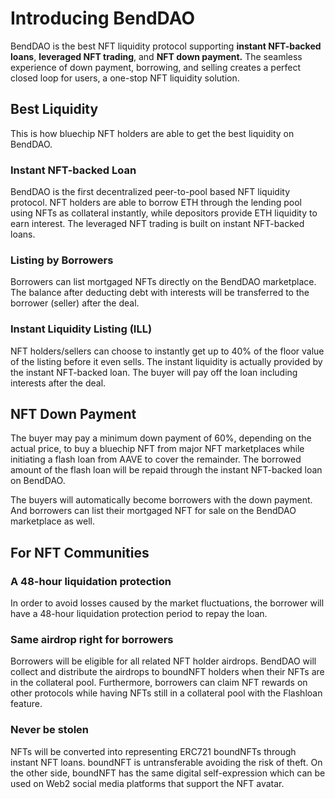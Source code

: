 # Introducing BendDAO

BendDAO is the best NFT liquidity protocol supporting **instant NFT-backed loans**, **leveraged NFT trading**, and **NFT down payment.** The seamless experience of down payment, borrowing, and selling creates a perfect closed loop for users, a one-stop NFT liquidity solution.

## Best Liquidity

This is how bluechip NFT holders are able to get the best liquidity on BendDAO.

### Instant NFT-backed Loan

BendDAO is the first decentralized peer-to-pool based NFT liquidity protocol. NFT holders are able to borrow ETH through the lending pool using NFTs as collateral instantly, while depositors provide ETH liquidity to earn interest. The leveraged NFT trading is built on instant NFT-backed loans.

### Listing by Borrowers

Borrowers can list mortgaged NFTs directly on the BendDAO marketplace. The balance after deducting debt with interests will be transferred to the borrower (seller) after the deal.&#x20;

### Instant Liquidity Listing (ILL)

NFT holders/sellers can choose to instantly get up to 40% of the floor value of the listing before it even sells. The instant liquidity is actually provided by the instant NFT-backed loan. The buyer will pay off the loan including interests after the deal.&#x20;

## NFT Down Payment

The buyer may pay a minimum down payment of 60%, depending on the actual price, to buy a bluechip NFT from major NFT marketplaces while initiating a flash loan from AAVE to cover the remainder. The borrowed amount of the flash loan will be repaid through the instant NFT-backed loan on BendDAO.

The buyers will automatically become borrowers with the down payment. And borrowers can list their mortgaged NFT for sale on the BendDAO marketplace as well.

## For NFT Communities

### A 48-hour liquidation protection &#x20;

In order to avoid losses caused by the market fluctuations, the borrower will have a 48-hour liquidation protection period to repay the loan.&#x20;

### Same airdrop right for borrowers&#x20;

Borrowers will be eligible for all related NFT holder airdrops. BendDAO will collect and distribute the airdrops to boundNFT holders when their NFTs are in the collateral pool. Furthermore, borrowers can claim NFT rewards on other protocols while having NFTs still in a collateral pool with the Flashloan feature.&#x20;

### Never be stolen&#x20;

NFTs will be converted into representing ERC721 boundNFTs through instant NFT loans. boundNFT is untransferable avoiding the risk of theft. On the other side, boundNFT has the same digital self-expression which can be used on Web2 social media platforms that support the NFT avatar.

